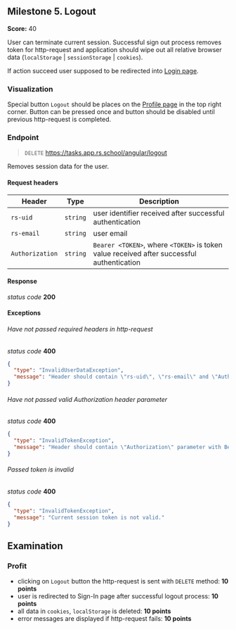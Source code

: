 ## Milestone 5. Logout

**Score:** 40

User can terminate current session. Successful sign out process removes token for
http-request and application should wipe out all relative browser
data (`localStorage` | `sessionStorage` | `cookies`).

If action succeed user supposed to be redirected into [Login page](./milestone_2.login.md).

### Visualization

Special button `Logout` should be places on the [Profile page](#milestone-3-profile) in the top
right corner.
Button can be pressed once and button should be disabled until previous http-request is completed.

### Endpoint

> `DELETE` https://tasks.app.rs.school/angular/logout

Removes session data for the user.

#### Request headers

| Header          | Type     | Description                                                                               |
| --------------- | -------- | ----------------------------------------------------------------------------------------- |
| `rs-uid`        | `string` | user identifier received after successful authentication                                  |
| `rs-email`      | `string` | user email                                                                                |
| `Authorization` | `string` | `Bearer <TOKEN>`, where `<TOKEN>` is token value received after successful authentication |

#### Response

_status code_ **200**

#### Exceptions

###### Have not passed required headers in http-request

_status code_ **400**

```json
{
  "type": "InvalidUserDataException",
  "message": "Header should contain \"rs-uid\", \"rs-email\" and \"Authorization\" parameters."
}
```

###### Have not passed valid Authorization header parameter

_status code_ **400**

```json
{
  "type": "InvalidTokenException",
  "message": "Header should contain \"Authorization\" parameter with Bearer code."
}
```

###### Passed token is invalid

_status code_ **400**

```json
{
  "type": "InvalidTokenException",
  "message": "Current session token is not valid."
}
```

## Examination

### Profit

- clicking on `Logout` button the http-request is sent
  with `DELETE` method: **10 points**
- user is redirected to Sign-In page after successful logout process: **10 points**
- all data in `cookies`, `localStorage` is deleted: **10 points**
- error messages are displayed if http-request fails: **10 points**
